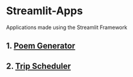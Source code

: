 # Streamlit-Apps
Applications made using the Streamlit Framework

## 1. [Poem Generator]()

## 2. [Trip Scheduler]()